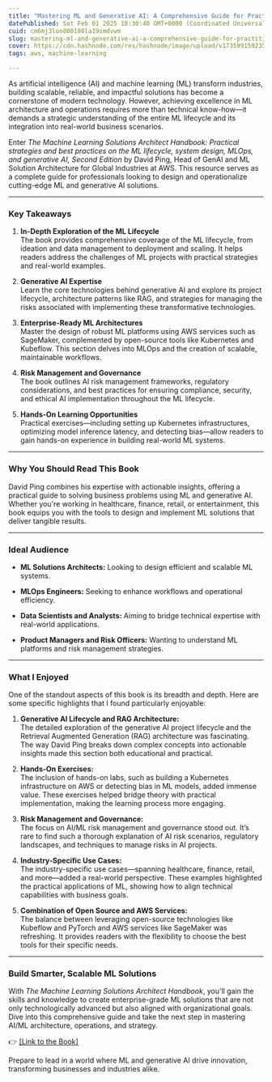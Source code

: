 ```yaml
---
title: "Mastering ML and Generative AI: A Comprehensive Guide for Practitioners"
datePublished: Sat Feb 01 2025 18:30:40 GMT+0000 (Coordinated Universal Time)
cuid: cm6mj3loo000108la19smdvwm
slug: mastering-ml-and-generative-ai-a-comprehensive-guide-for-practitioners
cover: https://cdn.hashnode.com/res/hashnode/image/upload/v1735991592356/d4bb4b13-242a-49c0-8391-96277eb90f34.png
tags: aws, machine-learning

---
```


As artificial intelligence (AI) and machine learning (ML) transform industries, building scalable, reliable, and impactful solutions has become a cornerstone of modern technology. However, achieving excellence in ML architecture and operations requires more than technical know-how—it demands a strategic understanding of the entire ML lifecycle and its integration into real-world business scenarios.

Enter *The Machine Learning Solutions Architect Handbook: Practical strategies and best practices on the ML lifecycle, system design, MLOps, and generative AI, Second Edition* by David Ping, Head of GenAI and ML Solution Architecture for Global Industries at AWS. This resource serves as a complete guide for professionals looking to design and operationalize cutting-edge ML and generative AI solutions.

---

### **Key Takeaways**

1. **In-Depth Exploration of the ML Lifecycle**  
    The book provides comprehensive coverage of the ML lifecycle, from ideation and data management to deployment and scaling. It helps readers address the challenges of ML projects with practical strategies and real-world examples.
    
2. **Generative AI Expertise**  
    Learn the core technologies behind generative AI and explore its project lifecycle, architecture patterns like RAG, and strategies for managing the risks associated with implementing these transformative technologies.
    
3. **Enterprise-Ready ML Architectures**  
    Master the design of robust ML platforms using AWS services such as SageMaker, complemented by open-source tools like Kubernetes and Kubeflow. This section delves into MLOps and the creation of scalable, maintainable workflows.
    
4. **Risk Management and Governance**  
    The book outlines AI risk management frameworks, regulatory considerations, and best practices for ensuring compliance, security, and ethical AI implementation throughout the ML lifecycle.
    
5. **Hands-On Learning Opportunities**  
    Practical exercises—including setting up Kubernetes infrastructures, optimizing model inference latency, and detecting bias—allow readers to gain hands-on experience in building real-world ML systems.
    

---

### **Why You Should Read This Book**

David Ping combines his expertise with actionable insights, offering a practical guide to solving business problems using ML and generative AI. Whether you're working in healthcare, finance, retail, or entertainment, this book equips you with the tools to design and implement ML solutions that deliver tangible results.

---

### **Ideal Audience**

* **ML Solutions Architects:** Looking to design efficient and scalable ML systems.
    
* **MLOps Engineers:** Seeking to enhance workflows and operational efficiency.
    
* **Data Scientists and Analysts:** Aiming to bridge technical expertise with real-world applications.
    
* **Product Managers and Risk Officers:** Wanting to understand ML platforms and risk management strategies.
    

---

### **What I Enjoyed**

One of the standout aspects of this book is its breadth and depth. Here are some specific highlights that I found particularly enjoyable:

1. **Generative AI Lifecycle and RAG Architecture:**  
    The detailed exploration of the generative AI project lifecycle and the Retrieval Augmented Generation (RAG) architecture was fascinating. The way David Ping breaks down complex concepts into actionable insights made this section both educational and practical.
    
2. **Hands-On Exercises:**  
    The inclusion of hands-on labs, such as building a Kubernetes infrastructure on AWS or detecting bias in ML models, added immense value. These exercises helped bridge theory with practical implementation, making the learning process more engaging.
    
3. **Risk Management and Governance:**  
    The focus on AI/ML risk management and governance stood out. It’s rare to find such a thorough explanation of AI risk scenarios, regulatory landscapes, and techniques to manage risks in AI projects.
    
4. **Industry-Specific Use Cases:**  
    The industry-specific use cases—spanning healthcare, finance, retail, and more—added a real-world perspective. These examples highlighted the practical applications of ML, showing how to align technical capabilities with business goals.
    
5. **Combination of Open Source and AWS Services:**  
    The balance between leveraging open-source technologies like Kubeflow and PyTorch and AWS services like SageMaker was refreshing. It provides readers with the flexibility to choose the best tools for their specific needs.
    

---

### **Build Smarter, Scalable ML Solutions**

With *The Machine Learning Solutions Architect Handbook*, you'll gain the skills and knowledge to create enterprise-grade ML solutions that are not only technologically advanced but also aligned with organizational goals. Dive into this comprehensive guide and take the next step in mastering AI/ML architecture, operations, and strategy.  
  
👉 [\[Link to the Book\]](https://www.packtpub.com/en-us/product/the-machine-learning-solutions-architect-handbook-9781805124825#tocBlock)

Prepare to lead in a world where ML and generative AI drive innovation, transforming businesses and industries alike.